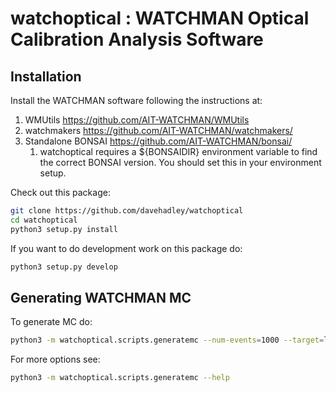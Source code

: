 # watchoptical : WATCHMAN Optical Calibration Analysis Software

## Installation

Install the WATCHMAN software following the instructions at:
    
1. WMUtils https://github.com/AIT-WATCHMAN/WMUtils 
2. watchmakers https://github.com/AIT-WATCHMAN/watchmakers/
3. Standalone BONSAI https://github.com/AIT-WATCHMAN/bonsai/
    1. watchoptical requires a ${BONSAIDIR} environment variable to find
    the correct BONSAI version. You should set this in your environment setup. 

Check out this package:

```bash
git clone https://github.com/davehadley/watchoptical
cd watchoptical
python3 setup.py install
```

If you want to do development work on this package do:
```bash
python3 setup.py develop
```

## Generating WATCHMAN MC

To generate MC do:
```bash
python3 -m watchoptical.scripts.generatemc --num-events=1000 --target=local
```
For more options see:
```bash
python3 -m watchoptical.scripts.generatemc --help
```
